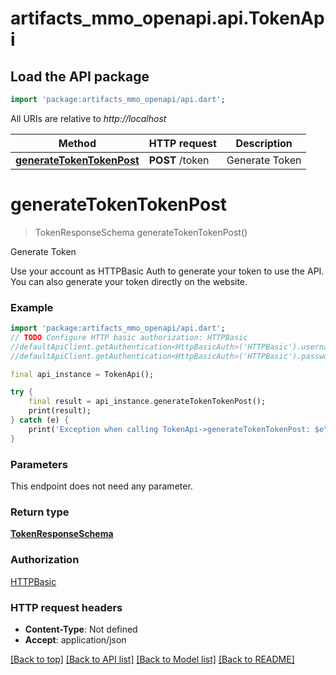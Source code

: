 # artifacts_mmo_openapi.api.TokenApi

## Load the API package
```dart
import 'package:artifacts_mmo_openapi/api.dart';
```

All URIs are relative to *http://localhost*

Method | HTTP request | Description
------------- | ------------- | -------------
[**generateTokenTokenPost**](TokenApi.md#generatetokentokenpost) | **POST** /token | Generate Token


# **generateTokenTokenPost**
> TokenResponseSchema generateTokenTokenPost()

Generate Token

Use your account as HTTPBasic Auth to generate your token to use the API. You can also generate your token directly on the website.

### Example
```dart
import 'package:artifacts_mmo_openapi/api.dart';
// TODO Configure HTTP basic authorization: HTTPBasic
//defaultApiClient.getAuthentication<HttpBasicAuth>('HTTPBasic').username = 'YOUR_USERNAME'
//defaultApiClient.getAuthentication<HttpBasicAuth>('HTTPBasic').password = 'YOUR_PASSWORD';

final api_instance = TokenApi();

try {
    final result = api_instance.generateTokenTokenPost();
    print(result);
} catch (e) {
    print('Exception when calling TokenApi->generateTokenTokenPost: $e\n');
}
```

### Parameters
This endpoint does not need any parameter.

### Return type

[**TokenResponseSchema**](TokenResponseSchema.md)

### Authorization

[HTTPBasic](../README.md#HTTPBasic)

### HTTP request headers

 - **Content-Type**: Not defined
 - **Accept**: application/json

[[Back to top]](#) [[Back to API list]](../README.md#documentation-for-api-endpoints) [[Back to Model list]](../README.md#documentation-for-models) [[Back to README]](../README.md)

